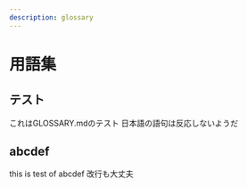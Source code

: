 ```yaml
---
description: glossary
---
```


# 用語集

## テスト

これはGLOSSARY.mdのテスト
日本語の語句は反応しないようだ

## abcdef

this is test of abcdef
改行も大丈夫
